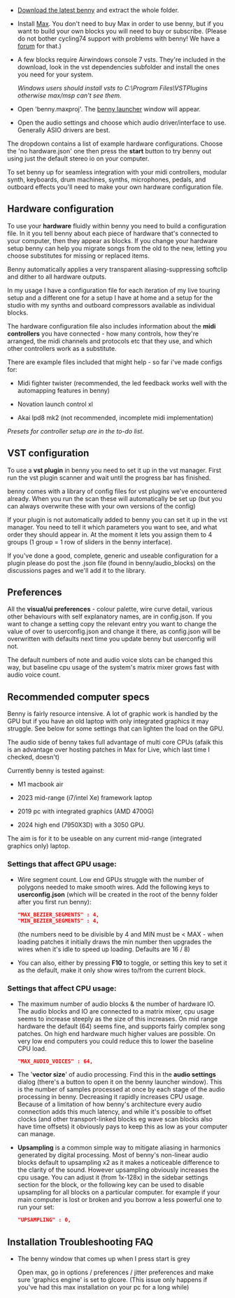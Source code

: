 - [Download the latest benny](https://github.com/playbenny/benny/archive/refs/heads/main.zip) and extract the whole folder. 

- Install [Max](http://www.cycling74.com). You don't need to buy Max in order to use benny, but if you want to build your own blocks you will need to buy or subscribe. (Please do not bother cycling74 support with problems with benny! We have a [forum](https://github.com/playbenny/benny/discussions) for that.)

- A few blocks require Airwindows console 7 vsts. They're included in the download, look in the vst dependencies subfolder and install the ones you need for your system. 

    *Windows users should install vsts to C:\Program Files\VSTPlugins otherwise max/msp can't see them.*

- Open 'benny.maxproj'. The [benny launcher](launcher.md) window will appear.

- Open the audio settings and choose which audio driver/interface to use. Generally ASIO drivers are best.

The dropdown contains a list of example hardware configurations. Choose the 'no hardware.json' one then press the **start** button to try benny out using just the default stereo io on your computer.

To set benny up for seamless integration with your midi controllers, modular synth, keyboards, drum machines, synths, microphones, pedals, and outboard effects you'll need to make your own hardware configuration file.


## Hardware configuration

To use your **hardware** fluidly within benny you need to build a configuration file. In it you tell benny about each piece of hardware that's connected to your computer, then they appear as blocks. If you change your hardware setup benny can help you migrate songs from the old to the new, letting you choose substitutes for missing or replaced items. 

Benny automatically applies a very transparent aliasing-suppressing softclip and dither to all hardware outputs.

In my usage I have a configuration file for each iteration of my live touring setup and a different one for a setup I have at home and a setup for the studio with my synths and outboard compressors available as individual blocks.

The hardware configuration file also includes information about the **midi controllers** you have connected - how many controls, how they're arranged, the midi channels and protocols etc that they use, and which other controllers work as a substitute.

There are example files included that might help - so far i've made configs for:

- Midi fighter twister (recommended, the led feedback works well with the automapping features in benny)

- Novation launch control xl

- Akai lpd8 mk2 (not recommended, incomplete midi implementation)

*Presets for controller setup are in the to-do list.*

## VST configuration

To use a **vst plugin** in benny you need to set it up in the vst manager. First run the vst plugin scanner and wait until the progress bar has finished.

benny comes with a library of config files for vst plugins we've encountered already. When you run the scan these will automatically be set up (but you can always overwrite these with your own versions of the config)

If your plugin is not automatically added to benny you can set it up in the vst manager. You need to tell it which parameters you want to see, and what order they should appear in. At the moment it lets you assign them to 4 groups (1 group = 1 row of sliders in the benny interface).

If you've done a good, complete, generic and useable configuration for a plugin please do post the .json file (found in benny/audio_blocks) on the discussions pages and we'll add it to the library.


## Preferences

All the **visual/ui preferences** - colour palette, wire curve detail, various other behaviours with self explanatory names, are in config.json. If you want to change a setting copy the relevant entry you want to change the value of over to userconfig.json and change it there, as config.json will be overwritten with defaults next time you update benny but userconfig will not.

The default numbers of note and audio voice slots can be changed this way, but baseline cpu usage of the system's matrix mixer grows fast with audio voice count.

## Recommended computer specs

Benny is fairly resource intensive. A lot of graphic work is handled by the GPU but if you have an old laptop with only integrated graphics it may struggle. See below for some settings that can lighten the load on the GPU.

The audio side of benny takes full advantage of multi core CPUs (afaik this is an advantage over hosting patches in Max for Live, which last time I checked, doesn't)

Currently benny is tested against:

- M1 macbook air

- 2023 mid-range (i7/intel Xe) framework laptop

- 2019 pc with integrated graphics (AMD 4700G) 

- 2024 high end (7950X3D) with a 3050 GPU. 

The aim is for it to be useable on any current mid-range (integrated graphics only) laptop.

### Settings that affect GPU usage:

- Wire segment count. Low end GPUs struggle with the number of polygons needed to make smooth wires. Add the following keys to **userconfig.json** (which will be created in the root of the benny folder after you first run benny):

    ```json
    "MAX_BEZIER_SEGMENTS" : 4,
    "MIN_BEZIER_SEGMENTS" : 4,
    ```

    (the numbers need to be divisible by 4 and MIN must be < MAX - when loading patches it initially draws the min number then upgrades the wires when it's idle to speed up loading. Defaults are 16 / 8)

- You can also, either by pressing **F10** to toggle, or setting this key to set it as the default, make it only show wires to/from the current block.

### Settings that affect CPU usage:

- The maximum number of audio blocks & the number of hardware IO. The audio blocks and IO are connected to a matrix mixer, cpu usage seems to increase steeply as the size of this increases. On mid range hardware the default (64) seems fine, and supports fairly complex song patches. On high end hardware much higher values are possible. On very low end computers you could reduce this to lower the baseline CPU load.

    ```json
    "MAX_AUDIO_VOICES" : 64,
    ```

- The '**vector size**' of audio processing. Find this in the **audio settings** dialog (there's a button to open it on the benny launcher window). This is the number of samples processed at once by each stage of the audio processing in benny. Decreasing it rapidly increases CPU usage. Because of a limitation of how benny's architecture every audio connection adds this much latency, and while it's possible to offset clocks (and other transport-linked blocks eg wave scan blocks also have time offsets) it obviously pays to keep this as low as your computer can manage.

- **Upsampling** is a common simple way to mitigate aliasing in harmonics generated by digital processing. Most of benny's non-linear audio blocks default to upsampling x2 as it makes a noticeable difference to the clarity of the sound. However upsampling obviously increases the cpu usage. You can adjust it (from 1x-128x) in the sidebar settings section for the block, or the following key can be used to disable upsampling for all blocks on a particular computer. for example if your main computer is lost or broken and you borrow a less powerful one to run your set:

    ```json
    "UPSAMPLING" : 0,
    ```

## Installation Troubleshooting FAQ

- The benny window that comes up when I press start is grey

    Open max, go in options / preferences / jitter preferences and make sure 'graphics engine' is set to glcore. (This issue only happens if you've had this max installation on your pc for a long while)

